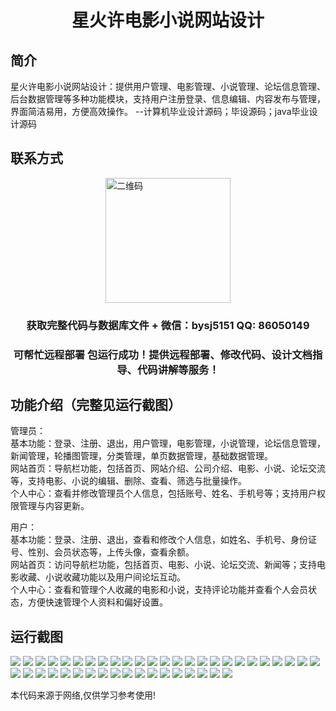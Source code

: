 <p><h1 align="center">星火许电影小说网站设计</h1></p>

## 简介
星火许电影小说网站设计：提供用户管理、电影管理、小说管理、论坛信息管理、后台数据管理等多种功能模块，支持用户注册登录、信息编辑、内容发布与管理，界面简洁易用，方便高效操作。    --计算机毕业设计源码；毕设源码；java毕业设计源码


## 联系方式
<img src="https://bs-1329754181.cos.ap-shanghai.myqcloud.com/wx.jpg" alt="二维码" style="display: block; margin: 0 auto;" width="200px">
<p><h3 align="center">获取完整代码与数据库文件 + 微信：bysj5151 QQ: 86050149</h3></p>
<p><h3 align="center">可帮忙远程部署 包运行成功！提供远程部署、修改代码、设计文档指导、代码讲解等服务！</h3></p>

## 功能介绍（完整见运行截图）
管理员：  
基本功能：登录、注册、退出，用户管理，电影管理，小说管理，论坛信息管理，新闻管理，轮播图管理，分类管理，单页数据管理，基础数据管理。  
网站首页：导航栏功能，包括首页、网站介绍、公司介绍、电影、小说、论坛交流等，支持电影、小说的编辑、删除、查看、筛选与批量操作。  
个人中心：查看并修改管理员个人信息，包括账号、姓名、手机号等；支持用户权限管理与内容更新。  

用户：  
基本功能：登录、注册、退出，查看和修改个人信息，如姓名、手机号、身份证号、性别、会员状态等，上传头像，查看余额。  
网站首页：访问导航栏功能，包括首页、电影、小说、论坛交流、新闻等；支持电影收藏、小说收藏功能以及用户间论坛互动。  
个人中心：查看和管理个人收藏的电影和小说，支持评论功能并查看个人会员状态，方便快速管理个人资料和偏好设置。


## 运行截图
![](https://bs-1329754181.cos.ap-shanghai.myqcloud.com/ssm/XingHuoXuMovieNovelWebsite/img/001.jpg)
![](https://bs-1329754181.cos.ap-shanghai.myqcloud.com/ssm/XingHuoXuMovieNovelWebsite/img/002.jpg)
![](https://bs-1329754181.cos.ap-shanghai.myqcloud.com/ssm/XingHuoXuMovieNovelWebsite/img/003.jpg)
![](https://bs-1329754181.cos.ap-shanghai.myqcloud.com/ssm/XingHuoXuMovieNovelWebsite/img/004.jpg)
![](https://bs-1329754181.cos.ap-shanghai.myqcloud.com/ssm/XingHuoXuMovieNovelWebsite/img/005.jpg)
![](https://bs-1329754181.cos.ap-shanghai.myqcloud.com/ssm/XingHuoXuMovieNovelWebsite/img/006.jpg)
![](https://bs-1329754181.cos.ap-shanghai.myqcloud.com/ssm/XingHuoXuMovieNovelWebsite/img/007.jpg)
![](https://bs-1329754181.cos.ap-shanghai.myqcloud.com/ssm/XingHuoXuMovieNovelWebsite/img/008.jpg)
![](https://bs-1329754181.cos.ap-shanghai.myqcloud.com/ssm/XingHuoXuMovieNovelWebsite/img/009.jpg)
![](https://bs-1329754181.cos.ap-shanghai.myqcloud.com/ssm/XingHuoXuMovieNovelWebsite/img/010.jpg)
![](https://bs-1329754181.cos.ap-shanghai.myqcloud.com/ssm/XingHuoXuMovieNovelWebsite/img/011.jpg)
![](https://bs-1329754181.cos.ap-shanghai.myqcloud.com/ssm/XingHuoXuMovieNovelWebsite/img/012.jpg)
![](https://bs-1329754181.cos.ap-shanghai.myqcloud.com/ssm/XingHuoXuMovieNovelWebsite/img/013.jpg)
![](https://bs-1329754181.cos.ap-shanghai.myqcloud.com/ssm/XingHuoXuMovieNovelWebsite/img/014.jpg)
![](https://bs-1329754181.cos.ap-shanghai.myqcloud.com/ssm/XingHuoXuMovieNovelWebsite/img/015.jpg)
![](https://bs-1329754181.cos.ap-shanghai.myqcloud.com/ssm/XingHuoXuMovieNovelWebsite/img/016.jpg)
![](https://bs-1329754181.cos.ap-shanghai.myqcloud.com/ssm/XingHuoXuMovieNovelWebsite/img/017.jpg)
![](https://bs-1329754181.cos.ap-shanghai.myqcloud.com/ssm/XingHuoXuMovieNovelWebsite/img/018.jpg)
![](https://bs-1329754181.cos.ap-shanghai.myqcloud.com/ssm/XingHuoXuMovieNovelWebsite/img/019.jpg)
![](https://bs-1329754181.cos.ap-shanghai.myqcloud.com/ssm/XingHuoXuMovieNovelWebsite/img/020.jpg)
![](https://bs-1329754181.cos.ap-shanghai.myqcloud.com/ssm/XingHuoXuMovieNovelWebsite/img/021.jpg)
![](https://bs-1329754181.cos.ap-shanghai.myqcloud.com/ssm/XingHuoXuMovieNovelWebsite/img/022.jpg)
![](https://bs-1329754181.cos.ap-shanghai.myqcloud.com/ssm/XingHuoXuMovieNovelWebsite/img/023.jpg)
![](https://bs-1329754181.cos.ap-shanghai.myqcloud.com/ssm/XingHuoXuMovieNovelWebsite/img/024.jpg)
![](https://bs-1329754181.cos.ap-shanghai.myqcloud.com/ssm/XingHuoXuMovieNovelWebsite/img/025.jpg)
![](https://bs-1329754181.cos.ap-shanghai.myqcloud.com/ssm/XingHuoXuMovieNovelWebsite/img/026.jpg)
![](https://bs-1329754181.cos.ap-shanghai.myqcloud.com/ssm/XingHuoXuMovieNovelWebsite/img/027.jpg)
![](https://bs-1329754181.cos.ap-shanghai.myqcloud.com/ssm/XingHuoXuMovieNovelWebsite/img/028.jpg)
![](https://bs-1329754181.cos.ap-shanghai.myqcloud.com/ssm/XingHuoXuMovieNovelWebsite/img/029.jpg)
![](https://bs-1329754181.cos.ap-shanghai.myqcloud.com/ssm/XingHuoXuMovieNovelWebsite/img/030.jpg)
![](https://bs-1329754181.cos.ap-shanghai.myqcloud.com/ssm/XingHuoXuMovieNovelWebsite/img/031.jpg)
![](https://bs-1329754181.cos.ap-shanghai.myqcloud.com/ssm/XingHuoXuMovieNovelWebsite/img/032.jpg)
![](https://bs-1329754181.cos.ap-shanghai.myqcloud.com/ssm/XingHuoXuMovieNovelWebsite/img/033.jpg)
![](https://bs-1329754181.cos.ap-shanghai.myqcloud.com/ssm/XingHuoXuMovieNovelWebsite/img/034.jpg)
![](https://bs-1329754181.cos.ap-shanghai.myqcloud.com/ssm/XingHuoXuMovieNovelWebsite/img/035.jpg)
![](https://bs-1329754181.cos.ap-shanghai.myqcloud.com/ssm/XingHuoXuMovieNovelWebsite/img/036.jpg)
![](https://bs-1329754181.cos.ap-shanghai.myqcloud.com/ssm/XingHuoXuMovieNovelWebsite/img/037.jpg)
![](https://bs-1329754181.cos.ap-shanghai.myqcloud.com/ssm/XingHuoXuMovieNovelWebsite/img/038.jpg)
![](https://bs-1329754181.cos.ap-shanghai.myqcloud.com/ssm/XingHuoXuMovieNovelWebsite/img/039.jpg)
![](https://bs-1329754181.cos.ap-shanghai.myqcloud.com/ssm/XingHuoXuMovieNovelWebsite/img/040.jpg)
![](https://bs-1329754181.cos.ap-shanghai.myqcloud.com/ssm/XingHuoXuMovieNovelWebsite/img/041.jpg)
![](https://bs-1329754181.cos.ap-shanghai.myqcloud.com/ssm/XingHuoXuMovieNovelWebsite/img/042.jpg)
![](https://bs-1329754181.cos.ap-shanghai.myqcloud.com/ssm/XingHuoXuMovieNovelWebsite/img/043.jpg)

<p>本代码来源于网络,仅供学习参考使用!</p>
